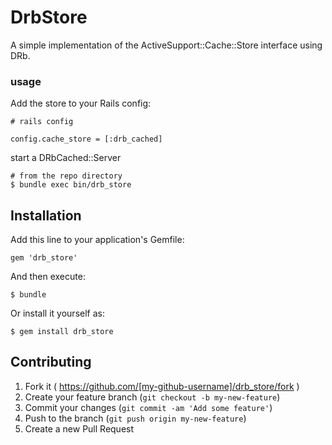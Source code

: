 # DrbStore

A simple implementation of the ActiveSupport::Cache::Store interface using DRb.

### usage

Add the store to your Rails config:

```
# rails config

config.cache_store = [:drb_cached]
```

start a DRbCached::Server

```
# from the repo directory
$ bundle exec bin/drb_store
```

## Installation

Add this line to your application's Gemfile:

    gem 'drb_store'

And then execute:

    $ bundle

Or install it yourself as:

    $ gem install drb_store

## Contributing

1. Fork it ( https://github.com/[my-github-username]/drb_store/fork )
2. Create your feature branch (`git checkout -b my-new-feature`)
3. Commit your changes (`git commit -am 'Add some feature'`)
4. Push to the branch (`git push origin my-new-feature`)
5. Create a new Pull Request
